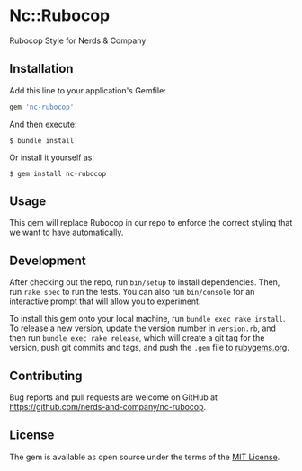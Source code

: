 # Nc::Rubocop

Rubocop Style for Nerds & Company

## Installation

Add this line to your application's Gemfile:

```ruby
gem 'nc-rubocop'
```

And then execute:

    $ bundle install

Or install it yourself as:

    $ gem install nc-rubocop

## Usage

This gem will replace Rubocop in our repo to enforce the correct styling that we want to have automatically.

## Development

After checking out the repo, run `bin/setup` to install dependencies. Then, run `rake spec` to run the tests. You can also run `bin/console` for an interactive prompt that will allow you to experiment.

To install this gem onto your local machine, run `bundle exec rake install`. To release a new version, update the version number in `version.rb`, and then run `bundle exec rake release`, which will create a git tag for the version, push git commits and tags, and push the `.gem` file to [rubygems.org](https://rubygems.org).

## Contributing

Bug reports and pull requests are welcome on GitHub at https://github.com/nerds-and-company/nc-rubocop.


## License

The gem is available as open source under the terms of the [MIT License](https://opensource.org/licenses/MIT).
